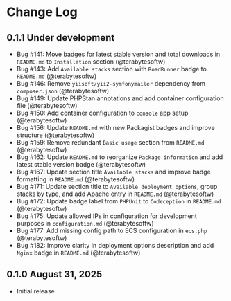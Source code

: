# Change Log

## 0.1.1 Under development

- Bug #141: Move badges for latest stable version and total downloads in `README.md` to `Installation` section (@terabytesoftw)
- Bug #143: Add `Available stacks` section with `RoadRunner` badge to `README.md` (@terabytesoftw)
- Bug #146: Remove `yiisoft/yii2-symfonymailer` dependency from `composer.json` (@terabytesoftw)
- Bug #149: Update PHPStan annotations and add container configuration file (@terabytesoftw)
- Bug #150: Add container configuration to `console` app setup (@terabytesoftw)
- Bug #156: Update `README.md` with new Packagist badges and improve structure (@terabytesoftw)
- Bug #159: Remove redundant `Basic usage` section from `README.md` (@terabytesoftw)
- Bug #162: Update `README.md` to reorganize `Package information` and add latest stable version badge (@terabytesoftw)
- Bug #167: Update section title `Available stacks` and improve badge formatting in `README.md` (@terabytesoftw)
- Bug #171: Update section title to `Available deployment options`, group stacks by type, and add Apache entry in `README.md` (@terabytesoftw)
- Bug #172: Update badge label from `PHPUnit` to `Codeception` in `README.md` (@terabytesoftw)
- Bug #175: Update allowed IPs in configuration for development purposes in `configuration.md` (@terabytesoftw)
- Bug #177: Add missing config path to ECS configuration in `ecs.php` (@terabytesoftw)
- Bug #182: Improve clarity in deployment options description and add `Nginx` badge in `README.md` (@terabytesoftw)

## 0.1.0 August 31, 2025

- Initial release
